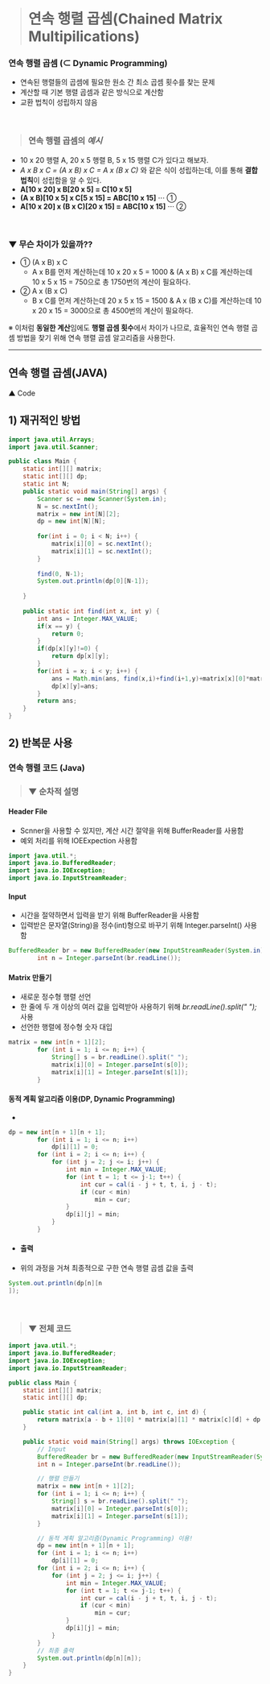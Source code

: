 > # 연속 행렬 곱셈(Chained Matrix Multipilications)

### **연속 행렬 곱셈** (⊂ Dynamic Programming)
- 연속된 행렬들의 곱셈에 필요한 원소 간 최소 곱셈 횟수를 찾는 문제
- 계산할 때 기본 행렬 곱셈과 같은 방식으로 계산함
- 교환 법칙이 성립하지 않음
<br/>

> ### **연속 행렬 곱셈**의 *예시*
- 10 x 20 행렬 A, 20 x 5 행렬 B, 5 x 15 행렬 C가 있다고 해보자. 
- *A x B x C = (A x B) x C = A x (B x C)* 와 같은 식이 성립하는데, 이를 통해 **결합 법칙**이 성립함을 알 수 있다.
- **A[10 x 20] x B[20 x 5] = C[10 x 5]** <br/>
- **(A x B)[10 x 5] x C[5 x 15] = ABC[10 x 15]** ⋅⋅⋅ ①
- **A[10 x 20] x (B x C)[20 x 15] = ABC[10 x 15]** ⋅⋅⋅ ②

<br/>

### ▼ 무슨 **차이**가 있을까??
- ① (A x B) x C
  - A x B를 먼저 계산하는데 10 x 20 x 5 = 1000 & (A x B) x C를 계산하는데 10 x 5 x 15 = 750으로 총 1750번의 계산이 필요하다.
- ② A x (B x C)
  - B x C를 먼저 계산하는데 20 x 5 x 15 = 1500 & A x (B x C)를 계산하는데 10 x 20 x 15 = 3000으로 총 4500번의 계산이 필요하다.<br/>

※ 이처럼 **동일한 계산**임에도 **행렬 곱셈 횟수**에서 차이가 나므로, 효율적인 연속 행렬 곱셈 방법을 찾기 위해 연속 행렬 곱셈 알고리즘을 사용한다. 

___
## 연속 행렬 곱셈(JAVA)

▲ Code<br/>

## 1) 재귀적인 방법

```java
import java.util.Arrays;
import java.util.Scanner;

public class Main {
	static int[][] matrix;
	static int[][] dp;
	static int N;
	public static void main(String[] args) {
		Scanner sc = new Scanner(System.in);
		N = sc.nextInt();
		matrix = new int[N][2];
		dp = new int[N][N];
		
		for(int i = 0; i < N; i++) {
			matrix[i][0] = sc.nextInt();
			matrix[i][1] = sc.nextInt();
		}
		
		find(0, N-1);
		System.out.println(dp[0][N-1]);
		
	}
	
	public static int find(int x, int y) {
		int ans = Integer.MAX_VALUE;
		if(x == y) {
			return 0; 	
		}
		if(dp[x][y]!=0) {
			return dp[x][y];
		}
		for(int i = x; i < y; i++) {
			ans = Math.min(ans, find(x,i)+find(i+1,y)+matrix[x][0]*matrix[i][1]*matrix[y][1]);
			dp[x][y]=ans;
		}
		return ans;
	}
}
```

## 2) 반복문 사용
### 연속 행렬 코드 (Java)
> ### ▼ 순차적 설명
#### Header File
- Scnner을 사용할 수 있지만, 계산 시간 절약을 위해 BufferReader를 사용함
- 예외 처리를 위해 IOEExpection 사용함

```java
import java.util.*;
import java.io.BufferedReader;
import java.io.IOException;
import java.io.InputStreamReader;
```

#### Input
- 시간을 절약하면서 입력을 받기 위해 BufferReader을 사용함
- 입력받은 문자열(String)을 정수(int)형으로 바꾸기 위해 Integer.parseInt() 사용함
```java
BufferedReader br = new BufferedReader(new InputStreamReader(System.in));
        int n = Integer.parseInt(br.readLine());
```

#### Matrix 만들기
- 새로운 정수형 행렬 선언
- 한 줄에 두 개 이상의 여러 값을 입력받아 사용하기 위해 *br.readLine().split(" ");* 사용
- 선언한 행렬에 정수형 숫자 대입

```java
matrix = new int[n + 1][2];
        for (int i = 1; i <= n; i++) {
            String[] s = br.readLine().split(" ");
            matrix[i][0] = Integer.parseInt(s[0]);
            matrix[i][1] = Integer.parseInt(s[1]);
        }
```

#### 동적 계획 알고리즘 이용(DP, Dynamic Programming)
- 
```java
dp = new int[n + 1][n + 1];
        for (int i = 1; i <= n; i++)
            dp[i][1] = 0;
        for (int i = 2; i <= n; i++) {
            for (int j = 2; j <= i; j++) {
                int min = Integer.MAX_VALUE;
                for (int t = 1; t <= j-1; t++) {
                    int cur = cal(i - j + t, t, i, j - t);
                    if (cur < min)
                        min = cur;
                }
                dp[i][j] = min;
            }
        }
```

* #### 출력
- 위의 과정을 거쳐 최종적으로 구한 연속 행렬 곱셈 값을 출력
```java
System.out.println(dp[n][n
]);
```

<br/>

> ### ▼ 전체 코드
```java
import java.util.*;
import java.io.BufferedReader;
import java.io.IOException;
import java.io.InputStreamReader;

public class Main {
    static int[][] matrix;
    static int[][] dp;

    public static int cal(int a, int b, int c, int d) {
        return matrix[a - b + 1][0] * matrix[a][1] * matrix[c][d] + dp[a][b] + dp[c][d];
    }

    public static void main(String[] args) throws IOException {
        // Input
        BufferedReader br = new BufferedReader(new InputStreamReader(System.in));
        int n = Integer.parseInt(br.readLine());

        // 행렬 만들기
        matrix = new int[n + 1][2];
        for (int i = 1; i <= n; i++) {
            String[] s = br.readLine().split(" ");
            matrix[i][0] = Integer.parseInt(s[0]);
            matrix[i][1] = Integer.parseInt(s[1]);
        }

        // 동적 계획 알고리즘(Dynamic Programming) 이용!
        dp = new int[n + 1][n + 1];
        for (int i = 1; i <= n; i++)
            dp[i][1] = 0;
        for (int i = 2; i <= n; i++) {
            for (int j = 2; j <= i; j++) {
                int min = Integer.MAX_VALUE;
                for (int t = 1; t <= j-1; t++) {
                    int cur = cal(i - j + t, t, i, j - t);
                    if (cur < min)
                        min = cur;
                }
                dp[i][j] = min;
            }
        }
        // 최종 출력
        System.out.println(dp[n][n]);
    }
}
```